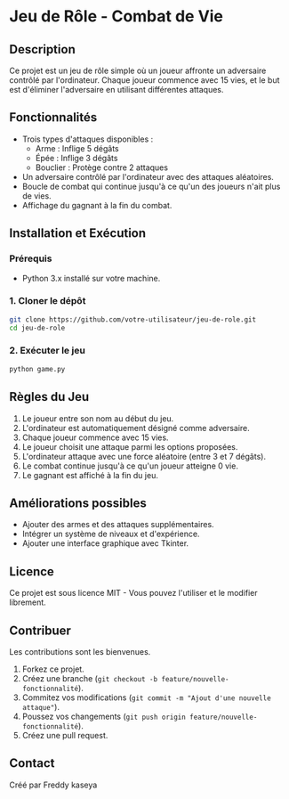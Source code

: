 # Jeu de Rôle - Combat de Vie

## Description
Ce projet est un jeu de rôle simple où un joueur affronte un adversaire contrôlé par l'ordinateur. Chaque joueur commence avec 15 vies, et le but est d'éliminer l'adversaire en utilisant différentes attaques.

## Fonctionnalités
- Trois types d'attaques disponibles :
  - Arme : Inflige 5 dégâts
  - Épée : Inflige 3 dégâts
  - Bouclier : Protège contre 2 attaques
- Un adversaire contrôlé par l'ordinateur avec des attaques aléatoires.
- Boucle de combat qui continue jusqu'à ce qu'un des joueurs n'ait plus de vies.
- Affichage du gagnant à la fin du combat.

## Installation et Exécution

### Prérequis
- Python 3.x installé sur votre machine.

### 1. Cloner le dépôt
```bash
git clone https://github.com/votre-utilisateur/jeu-de-role.git
cd jeu-de-role
```

### 2. Exécuter le jeu
```bash
python game.py
```

## Règles du Jeu
1. Le joueur entre son nom au début du jeu.
2. L'ordinateur est automatiquement désigné comme adversaire.
3. Chaque joueur commence avec 15 vies.
4. Le joueur choisit une attaque parmi les options proposées.
5. L'ordinateur attaque avec une force aléatoire (entre 3 et 7 dégâts).
6. Le combat continue jusqu'à ce qu'un joueur atteigne 0 vie.
7. Le gagnant est affiché à la fin du jeu.

## Améliorations possibles
- Ajouter des armes et des attaques supplémentaires.
- Intégrer un système de niveaux et d'expérience.
- Ajouter une interface graphique avec Tkinter.

## Licence
Ce projet est sous licence MIT - Vous pouvez l'utiliser et le modifier librement.

## Contribuer
Les contributions sont les bienvenues.
1. Forkez ce projet.
2. Créez une branche (`git checkout -b feature/nouvelle-fonctionnalité`).
3. Commitez vos modifications (`git commit -m "Ajout d'une nouvelle attaque"`).
4. Poussez vos changements (`git push origin feature/nouvelle-fonctionnalité`).
5. Créez une pull request.

## Contact
Créé par Freddy kaseya

